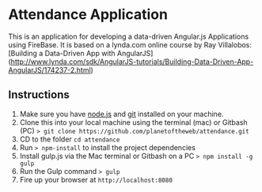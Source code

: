 # Attendance Application
This is an application for developing a data-driven Angular.js Applications using FireBase. It is based on a lynda.com online course by Ray Villalobos: [Building a Data-Driven App with AngularJS] (http://www.lynda.com/sdk/AngularJS-tutorials/Building-Data-Driven-App-AngularJS/174237-2.html) 

## Instructions
1. Make sure you have [node.js](http://nodejs.org/) and [git](http://git-scm.com/) installed on your machine.
2. Clone this into your local machine using the terminal (mac) or Gitbash (PC) `> git clone https://github.com/planetoftheweb/attendance.git`
3. CD to the folder `cd attendance`
4. Run `> npm-install` to install the project dependencies
5. Install gulp.js via the Mac terminal or Gitbash on a PC `> npm install -g gulp`
5. Run the Gulp command `> gulp`
6. Fire up your browser at `http://localhost:8080`
